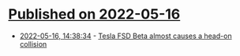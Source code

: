 # [Published on 2022-05-16](index.md)

* [2022-05-16, 14:38:34](https://news.ycombinator.com/item?id=31398021) - [Tesla FSD Beta almost causes a head-on collision](https://www.youtube.com/watch?v=zDEWi2nC-Wg)
